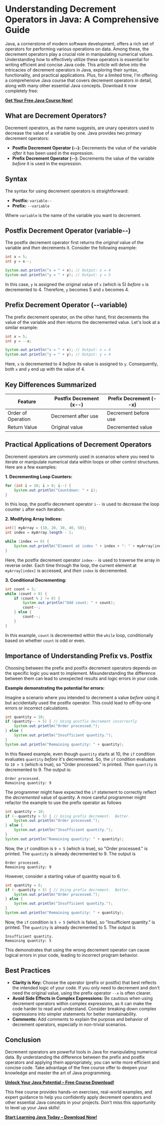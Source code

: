 # Understanding Decrement Operators in Java: A Comprehensive Guide

Java, a cornerstone of modern software development, offers a rich set of operators for performing various operations on data. Among these, the decrement operators play a crucial role in manipulating numerical values. Understanding how to effectively utilize these operators is essential for writing efficient and concise Java code. This article will delve into the intricacies of decrement operators in Java, exploring their syntax, functionality, and practical applications. Plus, for a limited time, I'm offering a comprehensive Java course that covers decrement operators in detail, along with many other essential Java concepts. Download it now completely free:

[**Get Your Free Java Course Now!**](https://udemywork.com/decrement-java)

## What are Decrement Operators?

Decrement operators, as the name suggests, are unary operators used to decrease the value of a variable by one. Java provides two primary decrement operators:

*   **Postfix Decrement Operator (--):** Decrements the value of the variable *after* it has been used in the expression.
*   **Prefix Decrement Operator (--):** Decrements the value of the variable *before* it is used in the expression.

## Syntax

The syntax for using decrement operators is straightforward:

*   **Postfix:** `variable--`
*   **Prefix:** `--variable`

Where `variable` is the name of the variable you want to decrement.

## Postfix Decrement Operator (variable--)

The postfix decrement operator first returns the *original* value of the variable and *then* decrements it. Consider the following example:

```java
int x = 5;
int y = x--;

System.out.println("x = " + x); // Output: x = 4
System.out.println("y = " + y); // Output: y = 5
```

In this case, `y` is assigned the original value of `x` (which is 5) *before* `x` is decremented to 4. Therefore, `y` becomes 5 and `x` becomes 4.

## Prefix Decrement Operator (--variable)

The prefix decrement operator, on the other hand, first decrements the value of the variable and *then* returns the decremented value.  Let's look at a similar example:

```java
int x = 5;
int y = --x;

System.out.println("x = " + x); // Output: x = 4
System.out.println("y = " + y); // Output: y = 4
```

Here, `x` is decremented to 4 *before* its value is assigned to `y`. Consequently, both `x` and `y` end up with the value of 4.

## Key Differences Summarized

| Feature        | Postfix Decrement (x--) | Prefix Decrement (--x) |
|----------------|--------------------------|-------------------------|
| Order of Operation | Decrement after use    | Decrement before use   |
| Return Value   | Original value        | Decremented value      |

## Practical Applications of Decrement Operators

Decrement operators are commonly used in scenarios where you need to iterate or manipulate numerical data within loops or other control structures. Here are a few examples:

**1. Decrementing Loop Counters:**

```java
for (int i = 10; i > 0; i--) {
    System.out.println("Countdown: " + i);
}
```

In this loop, the postfix decrement operator `i--` is used to decrease the loop counter `i` after each iteration.

**2. Modifying Array Indices:**

```java
int[] myArray = {10, 20, 30, 40, 50};
int index = myArray.length - 1;

while (index >= 0) {
    System.out.println("Element at index " + index + ": " + myArray[index--]);
}
```

Here, the postfix decrement operator `index--` is used to traverse the array in reverse order.  Each time through the loop, the current element at `myArray[index]` is accessed, and *then* `index` is decremented.

**3.  Conditional Decrementing:**

```java
int count = 5;
while (count > 0) {
    if (count % 2 != 0) {
        System.out.println("Odd count: " + count);
        count--;
    } else {
        count--;
    }
}
```

In this example, `count` is decremented within the `while` loop, conditionally based on whether `count` is odd or even.

## Importance of Understanding Prefix vs. Postfix

Choosing between the prefix and postfix decrement operators depends on the specific logic you want to implement. Misunderstanding the difference between them can lead to unexpected results and logic errors in your code.

**Example demonstrating the potential for errors:**

Imagine a scenario where you intended to decrement a value *before* using it but accidentally used the postfix operator.  This could lead to off-by-one errors or incorrect calculations.

```java
int quantity = 10;
if (quantity-- > 5) { // Using postfix decrement incorrectly
    System.out.println("Order processed.");
} else {
    System.out.println("Insufficient quantity.");
}
System.out.println("Remaining quantity: " + quantity);
```

In this flawed example, even though `quantity` starts at 10, the `if` condition evaluates `quantity` *before* it's decremented. So, the `if` condition evaluates to `10 > 5` (which is true), so "Order processed." is printed. *Then* `quantity` is decremented to 9.  The output is:

```
Order processed.
Remaining quantity: 9
```

The programmer might have expected the `if` statement to correctly reflect the *decremented* value of quantity. A more careful programmer might refactor the example to use the prefix operator as follows

```java
int quantity = 10;
if (--quantity > 5) { // Using prefix decrement.  Better.
    System.out.println("Order processed.");
} else {
    System.out.println("Insufficient quantity.");
}
System.out.println("Remaining quantity: " + quantity);
```

Now, the `if` condition is `9 > 5` (which is true), so "Order processed." is printed. The `quantity` is already decremented to 9. The output is

```
Order processed.
Remaining quantity: 9
```

However, consider a starting value of quantity equal to 6.

```java
int quantity = 6;
if (--quantity > 5) { // Using prefix decrement.  Better.
    System.out.println("Order processed.");
} else {
    System.out.println("Insufficient quantity.");
}
System.out.println("Remaining quantity: " + quantity);
```

Now, the `if` condition is `5 > 5` (which is false), so "Insufficient quantity." is printed. The `quantity` is already decremented to 5. The output is

```
Insufficient quantity.
Remaining quantity: 5
```

This demonstrates that using the wrong decrement operator can cause logical errors in your code, leading to incorrect program behavior.

## Best Practices

*   **Clarity is Key:** Choose the operator (prefix or postfix) that best reflects the intended logic of your code. If you only need to decrement and don't need the original value, using the prefix operator `--x` is often clearer.
*   **Avoid Side Effects in Complex Expressions:** Be cautious when using decrement operators within complex expressions, as it can make the code harder to read and understand. Consider breaking down complex expressions into simpler statements for better maintainability.
*   **Comments:**  Add comments to explain the purpose and behavior of decrement operators, especially in non-trivial scenarios.

## Conclusion

Decrement operators are powerful tools in Java for manipulating numerical data. By understanding the difference between the prefix and postfix operators and applying them appropriately, you can write more efficient and concise code.  Take advantage of the free course offer to deepen your knowledge and master the art of Java programming.

[**Unlock Your Java Potential – Free Course Download!**](https://udemywork.com/decrement-java)

This free course provides hands-on exercises, real-world examples, and expert guidance to help you confidently apply decrement operators and other essential Java concepts in your projects.  Don't miss this opportunity to level up your Java skills!

[**Start Learning Java Today – Download Now!**](https://udemywork.com/decrement-java)
